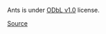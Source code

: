 Ants is under [ODbL v1.0](https://opendatacommons.org/licenses/odbl/1-0/) license.

[Source](https://www.kaggle.com/datasets/elizamoscovskaya/ant-2-keypoints-dataset)
